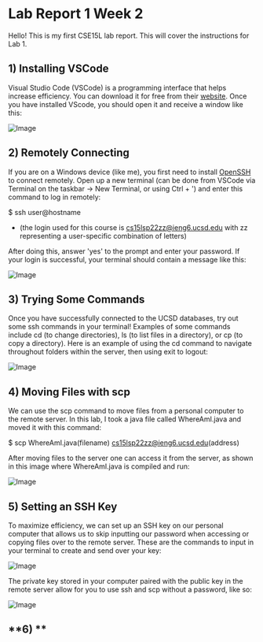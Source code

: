 # **Lab Report 1 Week 2**

Hello! This is my first CSE15L lab report. This will cover the instructions for Lab 1.

## **1) Installing VSCode**

Visual Studio Code (VSCode) is a programming interface that helps increase efficiency. You can download it for free from their [website](https://code.visualstudio.com/). Once you have installed VScode, you should open it and receive a window like this:

![Image](https://kmolina15.github.io/cse15l-lab-reports/vscinterface.png)

## **2) Remotely Connecting**

If you are on a Windows device (like me), you first need to install [OpenSSH](https://docs.microsoft.com/en-us/windows-server/administration/openssh/openssh_install_firstuse) to connect remotely. Open up a new terminal (can be done from VSCode via Terminal on the taskbar -> New Terminal, or using Ctrl + ') and enter this command to log in remotely:

$ ssh user@hostname 

* (the login used for this course is cs15lsp22zz@ieng6.ucsd.edu with zz representing a user-specific combination of letters)

After doing this, answer 'yes' to the prompt and enter your password. If your login is successful, your terminal should contain a message like this:

![Image](https://kmolina15.github.io/cse15l-lab-reports/login.png)

## **3) Trying Some Commands**

Once you have successfully connected to the UCSD databases, try out some ssh commands in your terminal! Examples of some commands include cd (to change directories), ls (to list files in a directory), or cp (to copy a directory). Here is an example of using the cd command to navigate throughout folders within the server, then using exit to logout:

![Image]()

## **4) Moving Files with scp**

We can use the scp command to move files from a personal computer to the remote server. In this lab, I took a java file called WhereAmI.java and moved it with this command:

$ scp WhereAmI.java(filename) cs15lsp22zz@ieng6.ucsd.edu(address)

After moving files to the server one can access it from the server, as shown in this image where WhereAmI.java is compiled and run:

![Image]()

## **5) Setting an SSH Key**

To maximize efficiency, we can set up an SSH key on our personal computer that allows us to skip inputting our password when accessing or copying files over to the remote server. These are the commands to input in your terminal to create and send over your key:

![Image]()

The private key stored in your computer paired with the public key in the remote server allow for you to use ssh and scp without a password, like so:

![Image]()

## **6) **